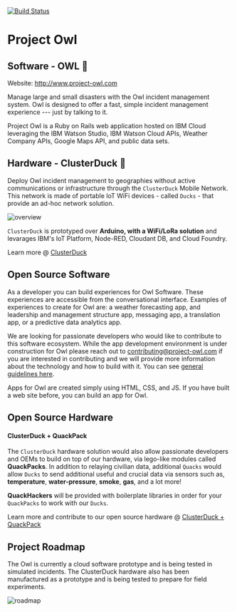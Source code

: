 [![Build Status](https://travis-ci.org/Project-Owl/owl.svg?branch=master)](https://travis-ci.org/Project-Owl/owl)
# Project Owl
## Software - OWL 🦉

Website:  http://www.project-owl.com

Manage large and small disasters with the Owl incident management system.  Owl
is designed to offer a fast, simple incident management experience --- just by
talking to it.

Project Owl is a Ruby on Rails web application hosted on IBM Cloud leveraging
the IBM Watson Studio, IBM Watson Cloud APIs, Weather Company APIs, Google Maps
API, and public data sets.

## Hardware - ClusterDuck 🐥
Deploy Owl incident management to geographies without active communications or
infrastructure through the `ClusterDuck` Mobile Network.  This network is made
of portable IoT WiFi devices - called `Ducks` - that provide an ad-hoc network
solution.

![overview](https://user-images.githubusercontent.com/13107225/46240475-263eb080-c376-11e8-9d17-ffe05a4c6527.png)

`ClusterDuck` is prototyped over **Arduino, with a WiFi/LoRa solution** and
levarages IBM's IoT Platform, Node-RED, Cloudant DB, and Cloud Foundry.

Learn more @ [ClusterDuck](https://github.com/Project-Owl/duck)


## Open Source Software

As a developer you can build experiences for Owl Software.  These experiences
are accessible from the conversational interface.  Examples of experiences to
create for Owl are:  a weather forecasting app, and leadership and management
structure app, messaging app, a translation app, or a predictive data analytics
app.

We are looking for passionate developers who would like to contribute to this
software ecosystem.  While the app development environment is under construction
for Owl please reach out to <contributing@project-owl.com> if you are interested
in contributing and we will provide more information about the technology and
how to build with it. You can see [general guidelines here](CONTRIBUTING.md).

Apps for Owl are created simply using HTML, CSS, and JS.  If you have built a
web site before, you can build an app for Owl.


## Open Source Hardware
#### ClusterDuck + QuackPack
The `ClusterDuck` hardware solution would also allow passionate developers and
OEMs to build on top of our hardware, via lego-like modules called
**QuackPacks**. In addition to relaying civilian data, additional `Quacks` would
allow `Ducks` to send additional useful and crucial data via sensors such as,
**temperature**, **water-pressure**, **smoke**, **gas**, and a lot more!

**QuackHackers** will be provided with boilerplate libraries in order for your
`QuackPacks` to work with our `Ducks`.

Learn more and contribute to our open source hardware @
[ClusterDuck + QuackPack](https://github.com/Project-Owl/duck#quackpack)


## Project Roadmap

The Owl is currently a cloud software prototype and is being tested in simulated
incidents.  The ClusterDuck hardware also has been manufactured as a prototype
and is being tested to prepare for field experiments.

![roadmap](https://github.com/Project-OWL/owl/blob/master/app/assets/images/projectowl_roadmap.jpg?raw=true)
